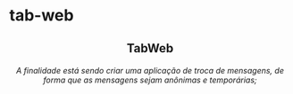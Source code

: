 # tab-web

<center>
  
  ## TabWeb
  
  ###### A finalidade está sendo criar uma aplicação de troca de mensagens, de forma que as mensagens sejam anônimas e temporárias;
  
</center>
